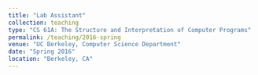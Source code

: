 ```yaml
---
title: "Lab Assistant"
collection: teaching
type: "CS 61A: The Structure and Interpretation of Computer Programs"
permalink: /teaching/2016-spring
venue: "UC Berkeley, Computer Science Department"
date: "Spring 2016"
location: "Berkeley, CA"
---
```


<!-- This is a description of a teaching experience. You can use markdown like any other post.

Heading 1
======

Heading 2
======

Heading 3
====== -->
